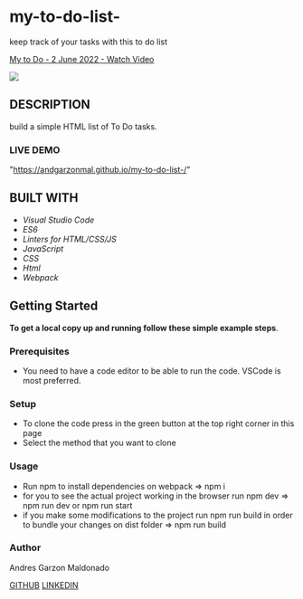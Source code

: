 # my-to-do-list-
keep track of your tasks with this to do list 
<a href="https://www.loom.com/share/94d16db909964016a1bd084f30697e73">
    <p>My to Do - 2 June 2022 - Watch Video</p>
    <img style="max-width:300px;" src="https://cdn.loom.com/sessions/thumbnails/94d16db909964016a1bd084f30697e73-with-play.gif">
</a>

## DESCRIPTION
build a simple HTML list of To Do tasks.

### LIVE DEMO

"https://andgarzonmal.github.io/my-to-do-list-/"

## BUILT WITH
- *Visual Studio Code*
- *ES6*
- *Linters for HTML/CSS/JS*
- *JavaScript*
- *CSS*
- *Html*
- *Webpack*

## Getting Started

**To get a local copy up and running follow these simple example steps**.

### Prerequisites

- You need to have a code editor to be able to run the code. VSCode is most preferred.

### Setup

- To clone the code press in the green button at the top right corner in this page
- Select the method that you want to clone

### Usage

- Run npm to install dependencies on webpack => npm i
- for you to see the actual project working in the browser run npm dev => npm run dev or npm run start
- if you make some modifications to the project run npm run build in order to bundle your changes on dist folder => npm run build 

### Author

Andres Garzon Maldonado
    
  [GITHUB](https://github.com/andgarzonmal)
  [LINKEDIN](https://www.linkedin.com/in/andres-garzon-maldonado-951a2a180/)
